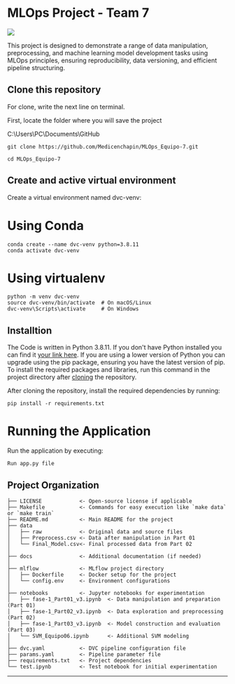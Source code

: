 # MLOps Project - Team 7

<a target="_blank" href="https://cookiecutter-data-science.drivendata.org/">
    <img src="https://img.shields.io/badge/CCDS-Project%20template-328F97?logo=cookiecutter" />
</a>

This project is designed to demonstrate a range of data manipulation, preprocessing, and machine learning model development tasks using MLOps principles, ensuring reproducibility, data versioning, and efficient pipeline structuring.

## Clone this repository

For clone, write the next line on terminal.

First, locate the folder where you will save the project

C:\Users\PC\Documents\GitHub

```
git clone https://github.com/Medicenchapin/MLOps_Equipo-7.git
```

```
cd MLOps_Equipo-7
```

## Create and active virtual environment

Create a virtual environment named dvc-venv:
# Using Conda
```
conda create --name dvc-venv python=3.8.11
conda activate dvc-venv
```
# Using virtualenv
```
python -m venv dvc-venv
source dvc-venv/bin/activate  # On macOS/Linux
dvc-venv\Scripts\activate     # On Windows
```


## Installtion

The Code is written in Python 3.8.11. If you don't have Python installed you can find it [your link here](https://www.python.org/downloads/). If you are using a lower version of Python you can upgrade using the pip package, ensuring you have the latest version of pip. To install the required packages and libraries, run this command in the project directory after [cloning](https://docs.github.com/en/github/creating-cloning-and-archiving-repositories/cloning-a-repository) the repository.

After cloning the repository, install the required dependencies by running:
```
pip install -r requirements.txt
```
# Running the Application
Run the application by executing:
```
Run app.py file
```

## Project Organization

```
├── LICENSE            <- Open-source license if applicable
├── Makefile           <- Commands for easy execution like `make data` or `make train`
├── README.md          <- Main README for the project
├── data
│   ├── raw            <- Original data and source files
│   ├── Preprocess.csv <- Data after manipulation in Part 01
│   └── Final_Model.csv<- Final processed data from Part 02
│
├── docs               <- Additional documentation (if needed)
│
├── mlflow             <- MLflow project directory
│   ├── Dockerfile     <- Docker setup for the project
│   └── config.env     <- Environment configurations
│
├── notebooks          <- Jupyter notebooks for experimentation
│   ├── fase-1_Part01_v3.ipynb  <- Data manipulation and preparation (Part 01)
│   ├── fase-1_Part02_v3.ipynb  <- Data exploration and preprocessing (Part 02)
│   ├── fase-1_Part03_v3.ipynb  <- Model construction and evaluation (Part 03)
│   └── SVM_Equipo06.ipynb      <- Additional SVM modeling
│
├── dvc.yaml           <- DVC pipeline configuration file
├── params.yaml        <- Pipeline parameter file
├── requirements.txt   <- Project dependencies
└── test.ipynb         <- Test notebook for initial experimentation
```

---
